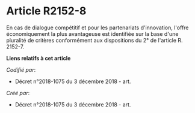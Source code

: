 # Article R2152-8

En cas de dialogue compétitif et pour les partenariats d'innovation, l'offre économiquement la plus avantageuse est
identifiée sur la base d'une pluralité de critères conformément aux dispositions du 2° de l'article R. 2152-7.

**Liens relatifs à cet article**

_Codifié par_:

  - Décret n°2018-1075 du 3 décembre 2018 - art.

_Créé par_:

  - Décret n°2018-1075 du 3 décembre 2018 - art.
